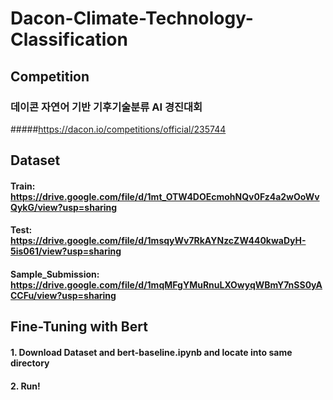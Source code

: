 # Dacon-Climate-Technology-Classification

## Competition
### 데이콘 자연어 기반 기후기술분류 AI 경진대회
#####https://dacon.io/competitions/official/235744

## Dataset

#### Train: https://drive.google.com/file/d/1mt_OTW4DOEcmohNQv0Fz4a2wOoWvQykG/view?usp=sharing
#### Test: https://drive.google.com/file/d/1msqyWv7RkAYNzcZW440kwaDyH-5is061/view?usp=sharing
#### Sample_Submission: https://drive.google.com/file/d/1mqMFgYMuRnuLXOwyqWBmY7nSS0yACCFu/view?usp=sharing

## Fine-Tuning with Bert

#### 1. Download Dataset and bert-baseline.ipynb and locate into same directory
#### 2. Run!
